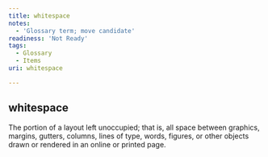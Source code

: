 ```yaml
---
title: whitespace
notes:
  - 'Glossary term; move candidate'
readiness: 'Not Ready'
tags:
  - Glossary
  - Items
uri: whitespace

---
```

## <span>whitespace</span>

The portion of a layout left unoccupied; that is, all space between graphics, margins, gutters, columns, lines of type, words, figures, or other objects drawn or rendered in an online or printed page.

